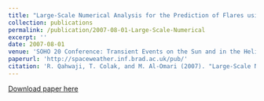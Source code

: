 ```yaml
---
title: "Large-Scale Numerical Analysis for the Prediction of Flares using Support Vector Machines and Neural Networks"
collection: publications
permalink: /publication/2007-08-01-Large-Scale-Numerical
excerpt: ''
date: 2007-08-01
venue: 'SOHO 20 Conference: Transient Events on the Sun and in the Heliosphere'
paperurl: 'http://spaceweather.inf.brad.ac.uk/pub/'
citation: 'R. Qahwaji, T. Colak, and M. Al-Omari (2007). "Large-Scale Numerical Analysis for the Prediction of Flares using Support Vector Machines and Neural Networks," in SOHO 20 Conference: Transient Events on the Sun and in the Heliosphere, Ghent, Belgium.'
---
```


[Download paper here](http://spaceweather.inf.brad.ac.uk/pub/)
